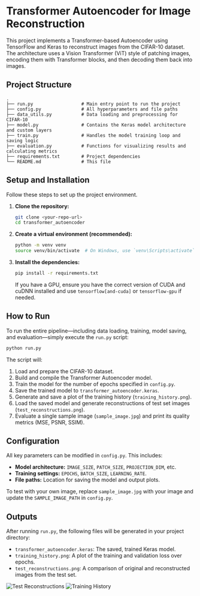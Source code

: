 # Transformer Autoencoder for Image Reconstruction

This project implements a Transformer-based Autoencoder using TensorFlow and Keras to reconstruct images from the CIFAR-10 dataset. The architecture uses a Vision Transformer (ViT) style of patching images, encoding them with Transformer blocks, and then decoding them back into images.

## Project Structure

```
.
├── run.py                  # Main entry point to run the project
├── config.py               # All hyperparameters and file paths
├── data_utils.py           # Data loading and preprocessing for CIFAR-10
├── model.py                # Contains the Keras model architecture and custom layers
├── train.py                # Handles the model training loop and saving logic
├── evaluation.py           # Functions for visualizing results and calculating metrics
├── requirements.txt        # Project dependencies
└── README.md               # This file
```

## Setup and Installation

Follow these steps to set up the project environment.

1.  **Clone the repository:**
    ```bash
    git clone <your-repo-url>
    cd transformer_autoencoder
    ```

2.  **Create a virtual environment (recommended):**
    ```bash
    python -m venv venv
    source venv/bin/activate  # On Windows, use `venv\Scripts\activate`
    ```

3.  **Install the dependencies:**
    ```bash
    pip install -r requirements.txt
    ```
    If you have a GPU, ensure you have the correct version of CUDA and cuDNN installed and use `tensorflow[and-cuda]` or `tensorflow-gpu` if needed.

## How to Run

To run the entire pipeline—including data loading, training, model saving, and evaluation—simply execute the `run.py` script:

```bash
python run.py
```

The script will:
1.  Load and prepare the CIFAR-10 dataset.
2.  Build and compile the Transformer Autoencoder model.
3.  Train the model for the number of epochs specified in `config.py`.
4.  Save the trained model to `transformer_autoencoder.keras`.
5.  Generate and save a plot of the training history (`training_history.png`).
6.  Load the saved model and generate reconstructions of test set images (`test_reconstructions.png`).
7.  Evaluate a single sample image (`sample_image.jpg`) and print its quality metrics (MSE, PSNR, SSIM).

## Configuration

All key parameters can be modified in `config.py`. This includes:
- **Model architecture:** `IMAGE_SIZE`, `PATCH_SIZE`, `PROJECTION_DIM`, etc.
- **Training settings:** `EPOCHS`, `BATCH_SIZE`, `LEARNING_RATE`.
- **File paths:** Location for saving the model and output plots.

To test with your own image, replace `sample_image.jpg` with your image and update the `SAMPLE_IMAGE_PATH` in `config.py`.

## Outputs

After running `run.py`, the following files will be generated in your project directory:
- `transformer_autoencoder.keras`: The saved, trained Keras model.
- `training_history.png`: A plot of the training and validation loss over epochs.
- `test_reconstructions.png`: A comparison of original and reconstructed images from the test set.

![Test Reconstructions](test_reconstructions.png)
![Training History](training_history.png)
